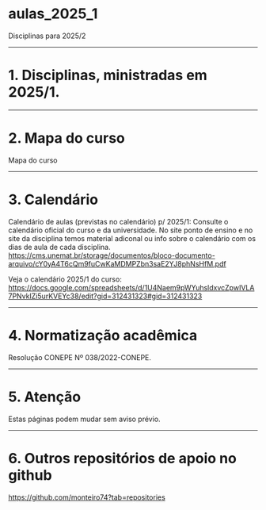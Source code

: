 # aulas_2025_1
Disciplinas para 2025/2

---
# 1. Disciplinas, ministradas em 2025/1.


---
# 2. Mapa do curso

Mapa do curso



---
# 3. Calendário

Calendário de aulas (previstas no calendário) p/ 2025/1: Consulte o calendário oficial do curso e da universidade. No site ponto de ensino e no site da disciplina temos material adiconal ou info sobre o calendário com os dias de aula de cada disciplina.
https://cms.unemat.br/storage/documentos/bloco-documento-arquivo/cY0yA4T6cQm9fuCwKaMDMPZbn3saE2YJ8phNsHfM.pdf

Veja o calendário 2025/1 do curso:
https://docs.google.com/spreadsheets/d/1U4Naem9pWYuhsldxvcZpwIVLA7PNvkIZi5urKVEYc38/edit?gid=312431323#gid=312431323

---
# 4. Normatização acadêmica

Resolução CONEPE Nº 038/2022-CONEPE.

---
# 5. Atenção

Estas páginas podem mudar sem aviso prévio.

---
# 6. Outros repositórios de apoio no github

https://github.com/monteiro74?tab=repositories

